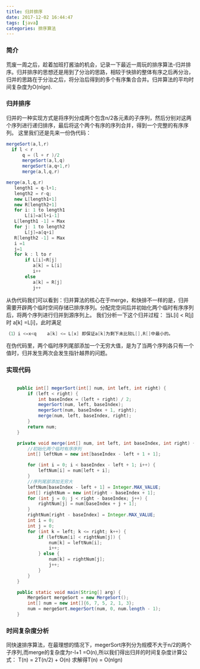 ```yaml
---
title: 归并排序
date: 2017-12-02 16:44:47
tags: [java]
categories: 排序算法
---
```

### 简介
荒废一周之后，趁着加班打酱油的机会，记录一下最近一周玩的排序算法-归并排序。归并排序的思想还是用到了分治的思路，相较于快排的整体有序之后再分治，归并的思路在于分治之后，将分治后得到的多个有序集合合并。归并算法的平均时间复杂度为O(nlgn).
### 归并排序
归并的一种实现方式是将序列分成两个包含n/2各元素的子序列，然后分别对这两个序列进行递归排序，最后将这个两个有序的序列合并，得到一个完整的有序序列。
这里我们还是先来一份伪代码：
```java
mergeSort(a,l,r)
  if l < r
      q = (l + r )/2
      mergeSort(a,l,q)
      mergeSort(a,q+1,r)
      merge(a,l,q,r)

merge(a,l,q,r)
   length1 = q-l+1;
   length2 = r-q;
   new L[length1+1] 
   new R[length2+1]
   for i: 1 to length1
       L[i]=a[l+i-1] 
   L[length1 -1] = Max
   for j: 1 to length2
       L[j]=a[q+i]
   R[length2 -1] = Max
   i =1
   j=1
   for k : l to r
       if L[i]<R[j]
          a[k] = L[i]
          i++
       else
          a[k] = R[j]
          j++
```
<!--more-->
从伪代码我们可以看到：归并算法的核心在于merge，和快排不一样的是，归并需要开辟两个临时空间存储已排序序列。分配完空间后并初始化两个临时有序序列后，将两个序列进行归并到源序列上。
我们分析一下这个归并过程：
当L[i] < R[j] 时 a[k] =L[i]，此时满足
```java
（1）i <=x<q    a[k] <= L[x] 即保证a[k]为剩下未比较L[],R[]中最小的。 
```
在伪代码里，两个临时序列尾部添加一个无穷大值，是为了当两个序列各只有一个值时，归并发生两次会发生指针越界的问题。
### 实现代码
```java

    public int[] megerSort(int[] num, int left, int right) {
        if (left < right) {
            int baseIndex = (left + right) / 2;
            megerSort(num, left, baseIndex);
            megerSort(num, baseIndex + 1, right);
            merge(num, left, baseIndex, right);
        }
        return num;
    }

    private void merge(int[] num, int left, int baseIndex, int right) {
        //初始化两个临时有序序列
        int[] leftNum = new int[baseIndex - left + 1 + 1];

        for (int i = 0; i < baseIndex - left + 1; i++) {
            leftNum[i] = num[left + i];
        }
        //序列尾部添加无穷大
        leftNum[baseIndex - left + 1] = Integer.MAX_VALUE;
        int[] rightNum = new int[right - baseIndex + 1];
        for (int j = 0; j < right - baseIndex; j++) {
            rightNum[j] = num[baseIndex + j + 1];
        }
        rightNum[right - baseIndex] = Integer.MAX_VALUE;
        int i = 0;
        int j = 0;
        for (int k = left; k <= right; k++) {
            if (leftNum[i] < rightNum[j]) {
                num[k] = leftNum[i];
                i++;
            } else {
                num[k] = rightNum[j];
                j++;
            }
        }
    }

    public static void main(String[] arg) {
        MergeSort mergeSort = new MergeSort();
        int[] num = new int[]{6, 7, 5, 2, 1, 3};
        num = mergeSort.megerSort(num, 0, num.length - 1);
    }
```
### 时间复杂度分析
同快速排序算法，在最理想的情况下，megerSort序列分为规模不大于n/2的两个子序列,而merge的复杂度为r-l+1 =O(n),所以我们得出归并的时间复杂度计算公式：
            T(n) = 2T(n/2) + O(n)
求解得T(n) = O(nlgn)
